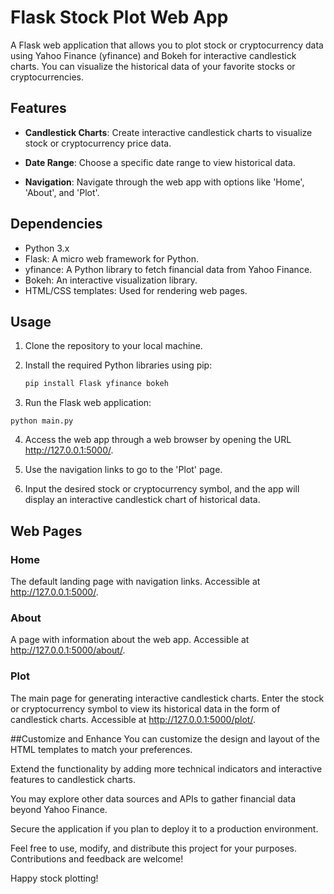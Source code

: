 # Flask Stock Plot Web App

A Flask web application that allows you to plot stock or cryptocurrency data using Yahoo Finance (yfinance) and Bokeh for interactive candlestick charts. You can visualize the historical data of your favorite stocks or cryptocurrencies.

## Features

- **Candlestick Charts**: Create interactive candlestick charts to visualize stock or cryptocurrency price data.

- **Date Range**: Choose a specific date range to view historical data.

- **Navigation**: Navigate through the web app with options like 'Home', 'About', and 'Plot'.

## Dependencies

- Python 3.x
- Flask: A micro web framework for Python.
- yfinance: A Python library to fetch financial data from Yahoo Finance.
- Bokeh: An interactive visualization library.
- HTML/CSS templates: Used for rendering web pages.

## Usage

1. Clone the repository to your local machine.

2. Install the required Python libraries using pip:

   ```bash
   pip install Flask yfinance bokeh
3. Run the Flask web application:
```
python main.py
```
4. Access the web app through a web browser by opening the URL http://127.0.0.1:5000/.

5. Use the navigation links to go to the 'Plot' page.

6. Input the desired stock or cryptocurrency symbol, and the app will display an interactive candlestick chart of historical data.

## Web Pages
### Home
The default landing page with navigation links.
Accessible at http://127.0.0.1:5000/.

### About
A page with information about the web app.
Accessible at http://127.0.0.1:5000/about/.

### Plot
The main page for generating interactive candlestick charts.
Enter the stock or cryptocurrency symbol to view its historical data in the form of candlestick charts.
Accessible at http://127.0.0.1:5000/plot/.

##Customize and Enhance
You can customize the design and layout of the HTML templates to match your preferences.

Extend the functionality by adding more technical indicators and interactive features to candlestick charts.

You may explore other data sources and APIs to gather financial data beyond Yahoo Finance.

Secure the application if you plan to deploy it to a production environment.

Feel free to use, modify, and distribute this project for your purposes. Contributions and feedback are welcome!

Happy stock plotting!
